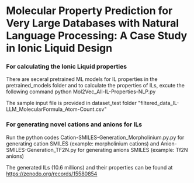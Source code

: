 # Molecular Property Prediction for Very Large Databases with Natural Language Processing: A Case Study in Ionic Liquid Design

### For calculating the Ionic Liquid properties
There are seceral pretrained ML models for IL properties in the pretrained_models folder and to calculate the properties of ILs, excute the following command
python Mol2Vec_All-IL-Properties-NLP.py

The sample input file is provided in dataset_test folder "filtered_data_IL-LLM_MolecularFormula_Atom-Count.csv"

### For generating novel cations and anions for ILs
Run the python codes Cation-SMILES-Generation_Morpholinium.py.py for generating cation SMILES (example: morpholinium cations) and Anion-SMILES-Generation_TF2N.py for generating anions SMILES (example: Tf2N anions)

The generated ILs (10.6 millions) and their properties can be found at https://zenodo.org/records/15580854
